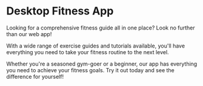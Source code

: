 # Desktop Fitness App

Looking for a comprehensive fitness guide all in one place? Look no further than our web app! 

With a wide range of exercise guides and tutorials available, you'll have everything you need to take your fitness routine to the next level. 

Whether you're a seasoned gym-goer or a beginner, our app has everything you need to achieve your fitness goals. Try it out today and see the difference for yourself!
